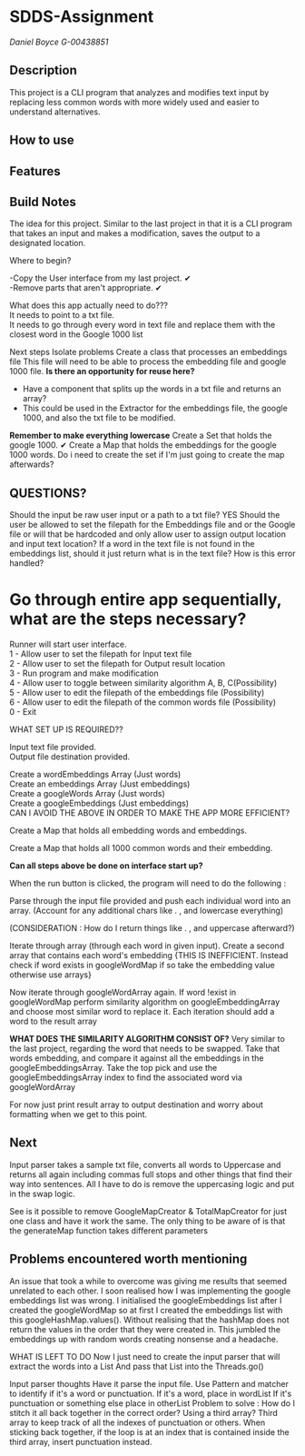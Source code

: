 # SDDS-Assignment 

*Daniel Boyce G-00438851*

## Description
This project is a CLI program that analyzes and modifies text input by replacing less common words with more widely used and easier to understand alternatives. 

## How to use


## Features


## Build Notes
The idea for this project. Similar to the last project in that it is a CLI program that takes an input and makes a modification, saves the output to a designated location.

Where to begin?

-Copy the User interface from my last project. ✔ <br/>
-Remove parts that aren't appropriate. ✔

What does this app actually need to do???  <br/>
It needs to point to a txt file. <br/>
It needs to go through every word in text file and replace them with the closest word in the Google 1000 list

Next steps
Isolate problems
Create a class that processes an embeddings file
This file will need to be able to process the embedding file and google 1000 file.
**Is there an opportunity for reuse here?**
- Have a component that splits up the words in a txt file and returns an array?
- This could be used in the Extractor for the embeddings file, the google 1000, and also the txt file to be modified. 

**Remember to make everything lowercase**
Create a Set that holds the google 1000. ✔
Create a Map that holds the embeddings for the google 1000 words.
Do i need to create the set if I'm just going to create the map afterwards?


## QUESTIONS?
Should the input be raw user input or a path to a txt file? YES
Should the user be allowed to set the filepath for the Embeddings file and or the Google file or will that be hardcoded and only allow user to assign output location and input text location?
If a word in the text file is not found in the embeddings list, should it just return what is in the text file? How is this error handled?




# Go through entire app sequentially, what are the steps necessary?

Runner will start user interface. <br/>
1 - Allow user to set the filepath for Input text file <br/>
2 - Allow user to set the filepath for Output result location <br/>
3 - Run program and make modification <br/> 
4 - Allow user to toggle between similarity algorithm A, B, C(Possibility) <br/>
5 - Allow user to edit the filepath of the embeddings file (Possibility) <br/>
6 - Allow user to edit the filepath of the common words file (Possibility) <br/>
0 - Exit <br/>

WHAT SET UP IS REQUIRED?? <br/>

Input text file provided. <br/>
Output file destination provided. <br/>


Create a wordEmbeddings Array (Just words) <br/>
Create an embeddings Array (Just embeddings) <br/>
Create a googleWords Array (Just words) <br/>
Create a googleEmbeddings (Just embeddings) <br/>
CAN I AVOID THE ABOVE IN ORDER TO MAKE THE APP MORE EFFICIENT? <br/>


Create a Map that holds all embedding words and embeddings. <br/>

Create a Map that holds all 1000 common words and their embedding. <br/>

**Can all steps above be done on interface start up?**

When the run button is clicked, the program will need to do the following : <br/>

Parse through the input file provided and push each individual word into an array. (Account for any additional chars like . , and lowercase everything) <br/>

(CONSIDERATION : How do I return things like . , and uppercase afterward?) <br/>

Iterate through array (through each word in given input). Create a second array that contains each word's embedding {THIS IS INEFFICIENT. Instead check if word exists in googleWordMap if so take the embedding value otherwise use arrays} <br/>

Now iterate through googleWordArray again. If word !exist in googleWordMap perform similarity algorithm on googleEmbeddingArray and choose most similar word to replace it. Each iteration should add a word to the result array <br/>

**WHAT DOES THE SIMILARITY ALGORITHM CONSIST OF?** 
Very similar to the last project, regarding the word that needs to be swapped. Take that words embedding, and compare it against all the embeddings in the googleEmbeddingsArray. Take the top pick and use the googleEmbeddingsArray index to find the associated word via googleWordArray

For now just print result array to output destination and worry about formatting when we get to this point. <br/>



## Next
Input parser takes a sample txt file, converts all words to Uppercase and returns all again including commas full stops and other things that find their way into sentences. All I have to do is remove the uppercasing logic and put in the swap logic.

See is it possible to remove GoogleMapCreator & TotalMapCreator for just one class and have it work the same. The only thing to be aware of is that the generateMap function takes different parameters 


 ## Problems encountered worth mentioning

 An issue that took a while to overcome was giving me results that seemed unrelated to each other. I soon realised how I was implementing the google embeddings list was wrong. I initialised the googleEmbeddings list after I created the googleWordMap so at first I created the embeddings list with this googleHashMap.values(). Without realising that the hashMap does not return the values in the order that they were created in. This jumbled the embeddings up with random words creating nonsense and a headache.


 WHAT IS LEFT TO DO
 Now I just need to create the input parser that will extract the words into a List<String>
 And pass that List into the Threads.go()


 Input parser thoughts
 Have it parse the input file.
 Use Pattern and matcher to identify if it's a word or punctuation.
 If it's a word, place in wordList
 If it's punctuation or something else place in otherList
 Problem to solve :
    How do I stitch it all back together in the correct order?
    Using a third array?
    Third array to keep track of all the indexes of punctuation or others.
    When sticking back together, if the loop is at an index that is contained inside the third array, insert punctuation instead.